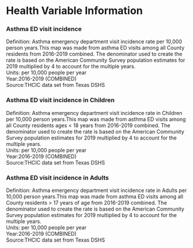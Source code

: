 # Health Variable Information


### **Asthma ED visit incidence** 

Definition: Asthma emergency department visit incidence rate per 10,000 person years.This map was made from asthma ED visits among all  County residents from 2016-2019 combined. The denominator used to create the rate is based on the American Community Survey population estimates for 2019 multiplied by 4 to account for the multiple years.<br>
Units: per 10,000 people per year <br>
Year:2016-2019 (COMBINED) <br>
Source:THCIC data set from Texas DSHS<br>

### **Asthma ED visit incidence in Children** 

Definition: Asthma emergency department visit incidence rate in Children per 10,000 person years.This map was made from asthma ED visits among all County residents ages < 18 years from 2016-2019 combined. The denominator used to create the rate is based on the American Community Survey population estimates for 2019 multiplied by 4 to account for the multiple years. <br>
Units: per 10,000 people per year <br>
Year:2016-2019 (COMBINED) <br>
Source:THCIC data set from Texas DSHS<br>

### **Asthma ED visit incidence in Adults** 

Definition: Asthma emergency department visit incidence rate in Adults per 10,000 person years.This map was made from asthma ED visits among all County residents > 17 years of age from 2016-2019 combined. The denominator used to create the rate is based on the American Community Survey population estimates for 2019 multiplied by 4 to account for the multiple years.  <br>
Units: per 10,000 people per year <br>
Year:2016-2019 (COMBINED) <br>
Source:THCIC data set from Texas DSHS<br>

